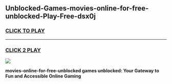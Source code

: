 
## Unblocked-Games-movies-online-for-free-unblocked-Play-Free-dsx0j
<h3>
<a href="https://premium76.site?title=movies-online-for-free-unblocked&ref=20M">CLICK TO PLAY</a></h3>
<hr>

<h3>
<a href="https://premium76.site?title=movies-online-for-free-unblocked&ref=20M">CLICK 2 PLAY</a>
  
</h3>

<a href="https://premium76.site?title=movies-online-for-free-unblocked&ref=19M"><img src="https://clearcache.store/games.png"></a>


**movies-online-for-free-unblocked games unblocked: Your Gateway to Fun and Accessible Online Gaming**
